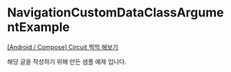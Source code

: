 # NavigationCustomDataClassArgumentExample

[[Android / Compose] Circuit 찍먹 해보기](https://velog.io/@mraz3068/Circuit-Try-Out)<br>

해당 글을 작성하기 위해 만든 샘플 예제 입니다.
